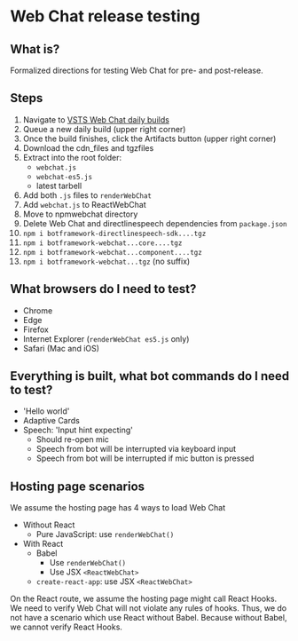 # Web Chat release testing

## What is?

Formalized directions for testing Web Chat for pre- and post-release.

## Steps

1. Navigate to [VSTS Web Chat daily builds](https://fuselabs.visualstudio.com/BotFramework-WebChat/_build?definitionId=498)
1. Queue a new daily build (upper right corner)
1. Once the build finishes, click the Artifacts button (upper right corner)
1. Download the cdn_files and tgzfiles
1. Extract into the root folder:
   - `webchat.js`
   - `webchat-es5.js`
   - latest tarbell
1. Add both `.js` files to `renderWebChat`
1. Add `webchat.js` to ReactWebChat
1. Move to npmwebchat directory
1. Delete Web Chat and directlinespeech dependencies from `package.json`
1. `npm i botframework-directlinespeech-sdk....tgz`
1. `npm i botframework-webchat...core....tgz`
1. `npm i botframework-webchat...component....tgz`
1. `npm i botframework-webchat...tgz` (no suffix)

## What browsers do I need to test?

- Chrome
- Edge
- Firefox
- Internet Explorer (`renderWebChat es5.js` only)
- Safari (Mac and iOS)

## Everything is built, what bot commands do I need to test?

- 'Hello world'
- Adaptive Cards
- Speech: 'Input hint expecting'
  - Should re-open mic
  - Speech from bot will be interrupted via keyboard input
  - Speech from bot will be interrupted if mic button is pressed

## Hosting page scenarios

We assume the hosting page has 4 ways to load Web Chat

- Without React
  - Pure JavaScript: use `renderWebChat()`
- With React
  - Babel
    - Use `renderWebChat()`
    - Use JSX `<ReactWebChat>`
  - `create-react-app`: use JSX `<ReactWebChat>`

On the React route, we assume the hosting page might call React Hooks. We need to verify Web Chat will not violate any rules of hooks. Thus, we do not have a scenario which use React without Babel. Because without Babel, we cannot verify React Hooks.
